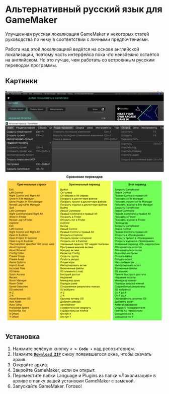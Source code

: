 # Альтернативный русский язык для GameMaker

Улучшенная русская локализация GameMaker и некоторых статей руководства по нему в соответствии с личными предпочтениями.

Работа над этой локализацией ведётся на основе английской локализации, поэтому часть интерфейса пока что неизбежно остаётся на английском. Но это лучше, чем работать со встроенным русским переводом программы.

## Картинки

<img src="Ассеты/1.png">

<img src="Ассеты/2.png">

<img src="Ассеты/3.png">

## Установка

1. Нажмите зелёную кнопку **`< > Code ▾`** над репозиторием.
2. Нажмите [**`Download ZIP`**](https://github.com/RushanM/GameMaker-Alt-Russian-Language/archive/refs/heads/main.zip) cнизу появившегося окна, чтобы скачать архив.
3. Откройте архив.
4. Закройте GameMaker, если он открыт.
5. Переместите папки Language и Plugins из папки «Локализация» в архиве в папку вашей установки GameMaker с заменой.
6. Запускайте GameMaker. Готово!
